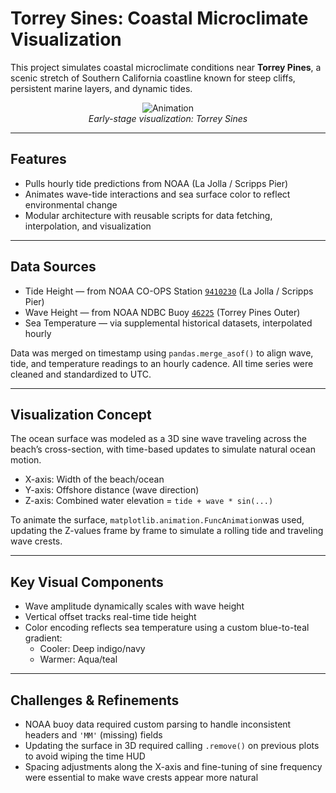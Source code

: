 # Torrey Sines: Coastal Microclimate Visualization

This project simulates coastal microclimate conditions near **Torrey Pines**, a scenic stretch of Southern California coastline known for steep cliffs, persistent marine layers, and dynamic tides.

<p align="center">
  <img src="torreysineswnoise.gif" alt="Animation"><br>
  <i>Early-stage visualization: Torrey Sines</i>
</p>

---

## Features

- Pulls hourly tide predictions from NOAA (La Jolla / Scripps Pier)
- Animates wave-tide interactions and sea surface color to reflect environmental change
- Modular architecture with reusable scripts for data fetching, interpolation, and visualization

---

## Data Sources

- Tide Height — from NOAA CO-OPS Station [`9410230`](https://tidesandcurrents.noaa.gov/stationhome.html?id=9410230) (La Jolla / Scripps Pier)
- Wave Height — from NOAA NDBC Buoy [`46225`](https://www.ndbc.noaa.gov/station_page.php?station=46225) (Torrey Pines Outer)
- Sea Temperature — via supplemental historical datasets, interpolated hourly 

Data was merged on timestamp using `pandas.merge_asof()` to align wave, tide, and temperature readings to an hourly cadence. All time series were cleaned and standardized to UTC.

---
## Visualization Concept

The ocean surface was modeled as a 3D sine wave traveling across the beach’s cross-section, with time-based updates to simulate natural ocean motion.

- X-axis: Width of the beach/ocean  
- Y-axis: Offshore distance (wave direction)  
- Z-axis: Combined water elevation = `tide + wave * sin(...)`

To animate the surface, `matplotlib.animation.FuncAnimation`was used, updating the Z-values frame by frame to simulate a rolling tide and traveling wave crests.

---

## Key Visual Components

- Wave amplitude dynamically scales with wave height  
- Vertical offset tracks real-time tide height  
- Color encoding reflects sea temperature using a custom blue-to-teal gradient:
  - Cooler: Deep indigo/navy  
  - Warmer: Aqua/teal

---

## Challenges & Refinements

- NOAA buoy data required custom parsing to handle inconsistent headers and `'MM'` (missing) fields  
- Updating the surface in 3D required calling `.remove()` on previous plots to avoid wiping the time HUD  
- Spacing adjustments along the X-axis and fine-tuning of sine frequency were essential to make wave crests appear more natural
